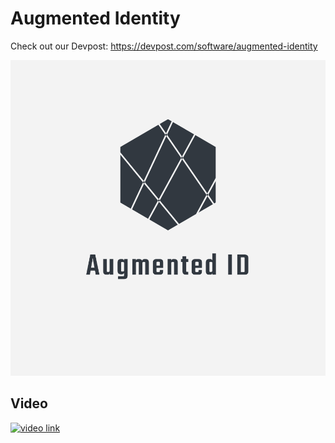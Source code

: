 # Augmented Identity

Check out our Devpost: https://devpost.com/software/augmented-identity

![image link](https://github.com/EdwardLu2018/augmented-identity/blob/master/logo/logo.png)

## Video
[![video link](https://giphy.com/embed/3krpQ07BFHdf3yMM9J)](https://www.youtube.com/watch?v=DOVoh9fPK0s)
